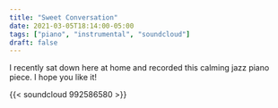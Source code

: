 ```yaml
---
title: "Sweet Conversation"
date: 2021-03-05T18:14:00-05:00
tags: ["piano", "instrumental", "soundcloud"]
draft: false
---
```


I recently sat down here at home and recorded this calming jazz piano piece.
I hope  you like it!

{{< soundcloud 992586580 >}}

